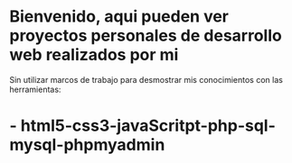 # Bienvenido, aqui pueden ver proyectos personales de desarrollo web realizados por mi 

  Sin utilizar marcos de trabajo para desmostrar mis conocimientos con 
  las herramientas: 

# - html5-css3-javaScritpt-php-sql-mysql-phpmyadmin
